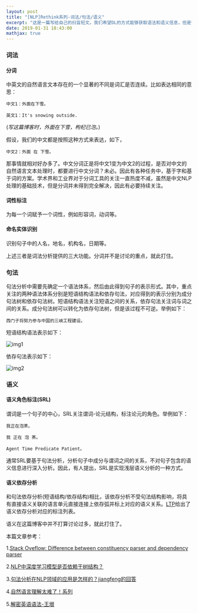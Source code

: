 ```yaml
---
layout: post
title: "[NLP]Rethink系列-词法/句法/语义"
excerpt: "这是一篇写给自己的扫盲短文。我们希望DL的方式能够获取语法和语义信息，但是评估的方式多是通过下游任务的性能，没有从过程上去分析是否确实获得了期望的语法和语义信息，个人对这种分析方式并不认同。直接对词法，句法和语义信息进行分析的技术作为NLP的底层技术，值得进一步探索和思考。"
date: 2019-01-31 18:43:00
mathjax: true
---
```


### 词法

#### 分词

中英文的自然语言文本存在的一个显著的不同是词汇是否连续。比如表达相同的意思：

    中文1：外面在下雪。

    英文1：It's snowing outside.

(_写这篇博客时，外面在下雪，枸杞已泡。_)

假设，我们的中文都是按照这种方式来表达，如下，

    中文2：外面 在 下雪。

那事情就相对好办多了。中文分词正是将中文1变为中文2的过程，是否对中文的自然语言文本处理时，都要进行中文分词？未必。因此有各种任务中，基于字和基于词的方案。学术界和工业界对于分词工具的关注一直热度不减，虽然是中文NLP处理的基础技术，但是分词并未得到完全解决，因此有必要持续关注。

#### 词性标注

为每一个词赋予一个词性，例如形容词，动词等。

#### 命名实体识别

识别句子中的人名，地名，机构名，日期等。

上述三者是词法分析提供的三大功能。分词并不是讨论的重点，就此打住。

### 句法

句法分析中需要先确定一个语法体系，然后由此得到句子的表示形式。其中，重点关注的两种语法体系分别是短语结构语法和依存句法，对应得到的表示分别为成分句法树和依存句法树。短语结构语法关注短语之间的关系，依存句法关注词与词之间的关系。成分句法树可以转化为依存句法树，但是该过程不可逆。举例如下：

    西门子将努力参与中国的三峡工程建设。

短语结构语法表示如下：

![img1](http://wx2.sinaimg.cn/mw690/aba7d18bly1fzoz9oydzij20b20aewf0.jpg)

依存句法表示如下：

![img2](http://wx3.sinaimg.cn/mw690/aba7d18bly1fzoz9ti5qcj20hd0683zc.jpg)

### 语义

#### 语义角色标注(SRL)

谓词是一个句子的中心，SRL关注谓词-论元结构，标注论元的角色。举例如下：

    我正在泡茶。

    我 正在 泡 茶。

    Agent Time Predicate Patient。 

通常SRL要基于句法分析，分析句子中成分与谓词之间的关系，不对句子包含的语义信息进行深入分析。因此，有人提出，SRL是实现浅层语义分析的一种方式。

#### 语义依存分析

和句法依存分析(短语结构/依存结构)相比，该依存分析不受句法结构影响，将具有直接语义关联的语言单元直接连接上依存弧并标上对应的语义关系。[LTP](https://www.ltp-cloud.com/intro#sdp_how)给出了语义依存分析对应的标注列表。

语义在这篇博客中并不打算讨论过多，就此打住了。

本篇文章参考：

1.[Stack Oveflow: Difference between constituency parser and dependency parser](https://stackoverflow.com/questions/10401076/difference-between-constituency-parser-and-dependency-parser)

2.[NLP中深度学习模型是否依赖于树结构？](https://mp.weixin.qq.com/s?__biz=MzIxMjAzNDY5Mg==&mid=209300177&idx=1&sn=4d24467ee27da15ae05effaa0ded9332&scene=2&srcid=1015LyJAMxAtArMzdyKyIRHh&from=timeline&isappinstalled=0#rd)

3.[句法分析在NLP领域的应用是怎样的？jiangfeng的回答](https://www.zhihu.com/question/39034550/answer/79392998)

4.[自然语言理解太难了！系列](https://github.com/fighting41love/hardNLP)

5.[解密英语语法-王垠](https://blog.csdn.net/zhenyu5211314/article/details/85304247)













